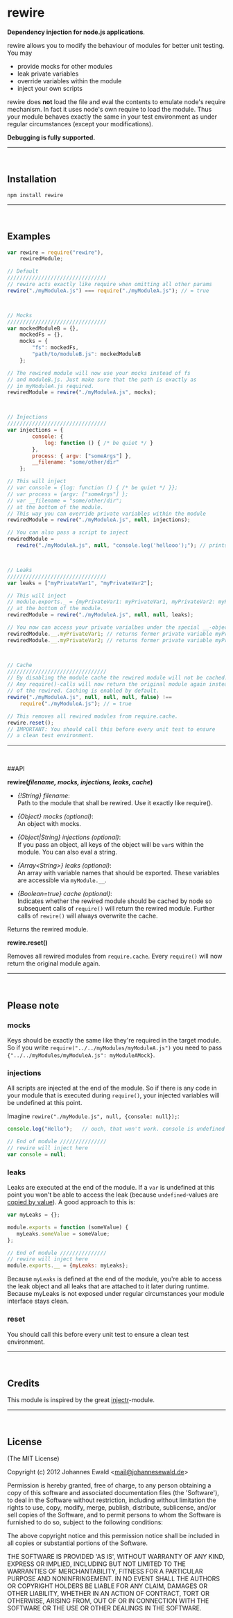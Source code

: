 rewire
=====
**Dependency injection for node.js applications**.

rewire allows you to modify the behaviour of modules for better unit testing. You may

- provide mocks for other modules
- leak private variables
- override variables within the module
- inject your own scripts

rewire does **not** load the file and eval the contents to emulate node's require mechanism. In fact it uses node's own require to load the module. Thus your module behaves exactly the same in your test environment as under regular circumstances (except your modifications).

**Debugging is fully supported.**

-----------------------------------------------------------------
<br />

Installation
------------

`npm install rewire`

-----------------------------------------------------------------
<br />

Examples
--------

```javascript
var rewire = require("rewire"),
    rewiredModule;

// Default
////////////////////////////////
// rewire acts exactly like require when omitting all other params
rewire("./myModuleA.js") === require("./myModuleA.js"); // = true



// Mocks
////////////////////////////////
var mockedModuleB = {},
    mockedFs = {},
    mocks = {
        "fs": mockedFs,
        "path/to/moduleB.js": mockedModuleB
    };

// The rewired module will now use your mocks instead of fs
// and moduleB.js. Just make sure that the path is exactly as
// in myModuleA.js required.
rewiredModule = rewire("./myModuleA.js", mocks);



// Injections
////////////////////////////////
var injections = {
        console: {
            log: function () { /* be quiet */ }
        },
        process: { argv: ["someArgs"] },
        __filename: "some/other/dir"
    };

// This will inject
// var console = {log: function () { /* be quiet */ }};
// var process = {argv: ["someArgs"] };
// var __filename = "some/other/dir";
// at the bottom of the module.
// This way you can override private variables within the module
rewiredModule = rewire("./myModuleA.js", null, injections);

// You can also pass a script to inject
rewiredModule =
   rewire("./myModuleA.js", null, "console.log('hellooo');"); // prints "hellooo"



// Leaks
////////////////////////////////
var leaks = ["myPrivateVar1", "myPrivateVar2"];

// This will inject
// module.exports._ = {myPrivateVar1: myPrivateVar1, myPrivateVar2: myPrivateVar2}
// at the bottom of the module.
rewiredModule = rewire("./myModuleA.js", null, null, leaks);

// You now can access your private varialbes under the special __-object
rewiredModule.__.myPrivateVar1; // returns former private variable myPrivateVar1
rewiredModule.__.myPrivateVar2; // returns former private variable myPrivateVar2



// Cache
////////////////////////////////
// By disabling the module cache the rewired module will not be cached.
// Any require()-calls will now return the original module again instead
// of the rewired. Caching is enabled by default.
rewire("./myModuleA.js", null, null, null, false) !==
    require("./myModuleA.js"); // = true

// This removes all rewired modules from require.cache.
rewire.reset();
// IMPORTANT: You should call this before every unit test to ensure
// a clean test environment.
```

-----------------------------------------------------------------
<br />

##API

**rewire(***filename, mocks, injections, leaks, cache***)**

- *{!String} filename*: <br/>
Path to the module that shall be rewired. Use it exactly like require().

- *{Object} mocks (optional)*: <br/>
An object with mocks.

- *{Object|String} injections (optional)*: <br />
If you pass an object, all keys of the object will be `var`s within the module. You can also eval a string.

- *{Array&lt;String&gt;} leaks (optional)*: <br/>
An array with variable names that should be exported. These variables are accessible via `myModule.__`.

- *{Boolean=true} cache (optional)*: <br />
Indicates whether the rewired module should be cached by node so subsequent calls of `require()` will
return the rewired module. Further calls of `rewire()` will always overwrite the cache.

Returns the rewired module.

**rewire.reset()**

Removes all rewired modules from `require.cache`. Every `require()` will now return the original module again.

-----------------------------------------------------------------
<br />

## Please note
### mocks
Keys should be exactly the same like they're required in the target module.
So if you write `require("../../myModules/myModuleA.js")` you need to pass
`{"../../myModules/myModuleA.js": myModuleAMock}`.

### injections
All scripts are injected at the end of the module. So if there is any code in your module
that is executed during `require()`, your injected variables will be undefined at this point.

Imagine `rewire("./myModule.js", null, {console: null});`:

```javascript
console.log("Hello");   // ouch, that won't work. console is undefined at this point because of hoisting

// End of module ///////////////
// rewire will inject here
var console = null;
```

### leaks
Leaks are executed at the end of the module. If a `var` is undefined at this point you
won't be able to access the leak (because `undefined`-values are [copied by value](http://stackoverflow.com/questions/518000/is-javascript-a-pass-by-reference-or-pass-by-value-language)).
A good approach to this is:

```javascript
var myLeaks = {};

module.exports = function (someValue) {
   myLeaks.someValue = someValue;
};

// End of module ///////////////
// rewire will inject here
module.exports.__ = {myLeaks: myLeaks};
```

Because ```myLeaks``` is defined at the end of the module, you're able to access the leak object and all leaks that
are attached to it later during runtime. Because myLeaks is not exposed under regular circumstances your
module interface stays clean.

### reset
You should call this before every unit test to ensure a clean test environment.

-----------------------------------------------------------------
<br />

## Credits

This module is inspired by the great [injectr](https://github.com/nathanmacinnes/injectr "injectr")-module.

-----------------------------------------------------------------
<br />

## License

(The MIT License)

Copyright (c) 2012 Johannes Ewald &lt;mail@johannesewald.de&gt;

Permission is hereby granted, free of charge, to any person obtaining
a copy of this software and associated documentation files (the
'Software'), to deal in the Software without restriction, including
without limitation the rights to use, copy, modify, merge, publish,
distribute, sublicense, and/or sell copies of the Software, and to
permit persons to whom the Software is furnished to do so, subject to
the following conditions:

The above copyright notice and this permission notice shall be
included in all copies or substantial portions of the Software.

THE SOFTWARE IS PROVIDED 'AS IS', WITHOUT WARRANTY OF ANY KIND,
EXPRESS OR IMPLIED, INCLUDING BUT NOT LIMITED TO THE WARRANTIES OF
MERCHANTABILITY, FITNESS FOR A PARTICULAR PURPOSE AND NONINFRINGEMENT.
IN NO EVENT SHALL THE AUTHORS OR COPYRIGHT HOLDERS BE LIABLE FOR ANY
CLAIM, DAMAGES OR OTHER LIABILITY, WHETHER IN AN ACTION OF CONTRACT,
TORT OR OTHERWISE, ARISING FROM, OUT OF OR IN CONNECTION WITH THE
SOFTWARE OR THE USE OR OTHER DEALINGS IN THE SOFTWARE.